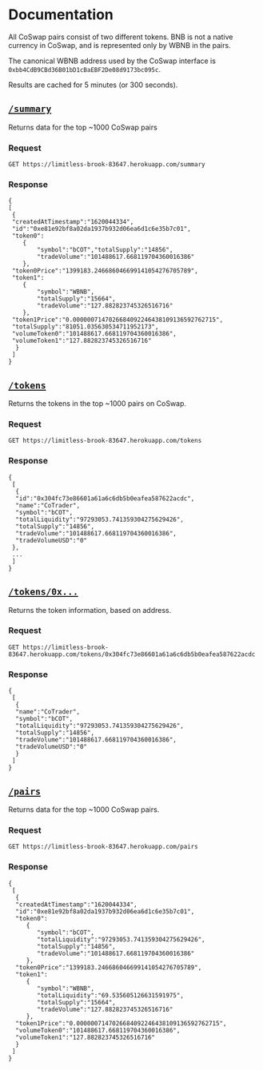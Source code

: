 # Documentation

All CoSwap pairs consist of two different tokens. BNB is not a native currency in CoSwap, and is represented only by WBNB in the pairs. 

The canonical WBNB address used by the CoSwap interface is `0xbb4CdB9CBd36B01bD1cBaEBF2De08d9173bc095c`.

Results are cached for 5 minutes (or 300 seconds).

## [`/summary`](https://api.CoSwap.info/api/v2/summary)

Returns data for the top ~1000 CoSwap pairs

### Request

`GET https://limitless-brook-83647.herokuapp.com/summary`

### Response

```json5
{
[
 {
 "createdAtTimestamp":"1620044334",
 "id":"0xe81e92bf8a02da1937b932d06ea6d1c6e35b7c01",
 "token0":
    {
        "symbol":"bCOT","totalSupply":"14856",
        "tradeVolume":"101488617.668119704360016386"
    },
 "token0Price":"1399183.246686046699141054276705789",
 "token1":
    {
        "symbol":"WBNB",
        "totalSupply":"15664",
        "tradeVolume":"127.882823745326516716"
    },
 "token1Price":"0.0000007147026684092246438109136592762715",
 "totalSupply":"81051.035630534711952173",
 "volumeToken0":"101488617.668119704360016386",
 "volumeToken1":"127.882823745326516716"
  }
 ]
}

```

## [`/tokens`](https://limitless-brook-83647.herokuapp.com/tokens)

Returns the tokens in the top ~1000 pairs on CoSwap.

### Request

`GET https://limitless-brook-83647.herokuapp.com/tokens`

### Response

```json5
{
 [
  {
  "id":"0x304fc73e86601a61a6c6db5b0eafea587622acdc",
  "name":"CoTrader",
  "symbol":"bCOT",
  "totalLiquidity":"97293053.741359304275629426",
  "totalSupply":"14856",
  "tradeVolume":"101488617.668119704360016386",
  "tradeVolumeUSD":"0"
 },
 ...
 ]
}

```

## [`/tokens/0x...`](https://limitless-brook-83647.herokuapp.com/tokens/0x304fc73e86601a61a6c6db5b0eafea587622acdc)

Returns the token information, based on address.

### Request

`GET https://limitless-brook-83647.herokuapp.com/tokens/0x304fc73e86601a61a6c6db5b0eafea587622acdc`

### Response

```json5
{
 [
  {
  "name":"CoTrader",
  "symbol":"bCOT",
  "totalLiquidity":"97293053.741359304275629426",
  "totalSupply":"14856",
  "tradeVolume":"101488617.668119704360016386",
  "tradeVolumeUSD":"0"
  }
 ]
}

```

## [`/pairs`](https://limitless-brook-83647.herokuapp.com/pairs)

Returns data for the top ~1000 CoSwap pairs.

### Request

`GET https://limitless-brook-83647.herokuapp.com/pairs`

### Response

```json5
{
 [
  {
  "createdAtTimestamp":"1620044334",
  "id":"0xe81e92bf8a02da1937b932d06ea6d1c6e35b7c01",
  "token0":
     {
        "symbol":"bCOT",
        "totalLiquidity":"97293053.741359304275629426",
        "totalSupply":"14856",
        "tradeVolume":"101488617.668119704360016386"
     },
  "token0Price":"1399183.246686046699141054276705789",
  "token1":
     {
        "symbol":"WBNB",
        "totalLiquidity":"69.535605126631591975",
        "totalSupply":"15664",
        "tradeVolume":"127.882823745326516716"
     },
  "token1Price":"0.0000007147026684092246438109136592762715",
  "volumeToken0":"101488617.668119704360016386",
  "volumeToken1":"127.882823745326516716"
  }
 ]
}
```



